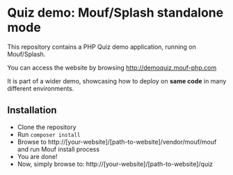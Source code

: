 Quiz demo: Mouf/Splash standalone mode
======================================

This repository contains a PHP Quiz demo application, running on Mouf/Splash.

You can access the website by browsing http://demoquiz.mouf-php.com

It is part of a wider demo, showcasing how to deploy on **same code** in many different environments.

Installation
------------

- Clone the repository
- Run `composer install`
- Browse to http://[your-website]/[path-to-website]/vendor/mouf/mouf and run Mouf install process
- You are done!
- Now, simply browse to: http://[your-website]/[path-to-website]/quiz
